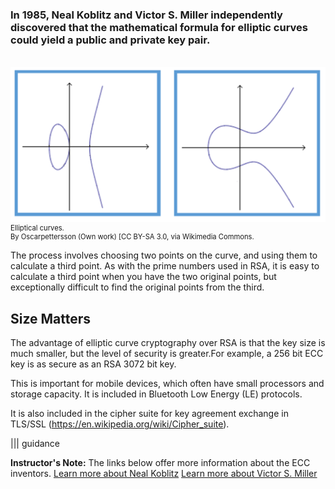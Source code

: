 ### In 1985, Neal Koblitz and Victor S. Miller independently discovered that the mathematical formula for elliptic curves could yield a public and private key pair. 
<br>
<figure class="snippetimg" style="margin: 0 auto;width:100%">
  <img src=".guides/img/ellipticalcurves.PNG"  alt="Elliptical curves.  *By Oscarpettersson (Own work) [CC BY-SA 3.0, via Wikimedia Commons.*
">
  <figcaption style="font-size: 0.8em; text-align: left;">Elliptical curves. 
</br>
By Oscarpettersson (Own work) [CC BY-SA 3.0, via Wikimedia Commons.</figcaption>
</figure>

The process involves choosing two points on the curve, and using them to calculate a third point. As with the prime numbers used in RSA, it is easy to calculate a third point when you have the two original points, but exceptionally difficult to find the original points from the third.

## Size Matters 
The advantage of elliptic curve cryptography over RSA is that the key size is much smaller, but the level of security is greater.For example, a 256 bit ECC key is as secure as an RSA 3072 bit key.

This is important for mobile devices, which often have small processors and storage capacity. It is included in Bluetooth Low Energy (LE) protocols.

It is also included in the cipher suite for key agreement exchange in TLS/SSL (https://en.wikipedia.org/wiki/Cipher_suite).

||| guidance

**Instructor's Note:**
The links below offer more information about the ECC inventors.
[Learn more about Neal Koblitz]( http://www.washington.edu/news/2007/11/08/neal-koblitz-deciphering-the-cryptographer/)
 [Learn more about Victor S. Miller](https://www.youtube.com/watch?v=I-248cGfwy4)